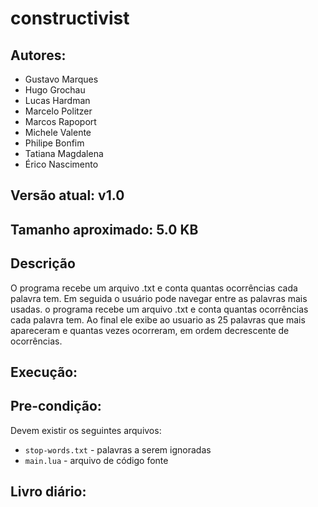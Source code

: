 # constructivist

## Autores:

* Gustavo Marques
* Hugo Grochau
* Lucas Hardman
* Marcelo Politzer
* Marcos Rapoport
* Michele Valente
* Philipe Bonfim
* Tatiana Magdalena
* Érico Nascimento

## Versão atual: v1.0

## Tamanho aproximado: 5.0 KB

## Descrição

O programa recebe um arquivo .txt e conta quantas ocorrências cada palavra tem. Em seguida o usuário pode navegar entre as palavras mais usadas.
o programa recebe um arquivo .txt e conta quantas ocorrências cada palavra tem. Ao final ele exibe
ao usuario as 25 palavras que mais apareceram e quantas vezes ocorreram, em ordem decrescente de ocorrências.
## Execução:



## Pre-condição:

Devem existir os seguintes arquivos:

* `stop-words.txt` - palavras a serem ignoradas
* `main.lua` - arquivo de código fonte

## Livro diário:



